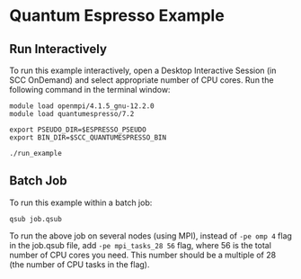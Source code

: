 # Quantum Espresso Example


## Run Interactively

To run this example interactively, open a Desktop Interactive Session (in SCC OnDemand) and select appropriate number of CPU cores.
Run the following command in the terminal window:

```
module load openmpi/4.1.5_gnu-12.2.0
module load quantumespresso/7.2

export PSEUDO_DIR=$ESPRESSO_PSEUDO
export BIN_DIR=$SCC_QUANTUMESPRESSO_BIN

./run_example
```

## Batch Job

To run this example within a batch job:

```
qsub job.qsub
```

To run the above job on  several nodes (using MPI), instead of `-pe omp 4` flag in the job.qsub file, add `-pe mpi_tasks_28 56` flag, where 56 is the total number of CPU cores you need. This number should be a multiple of 28 (the number of CPU tasks in the flag). 

